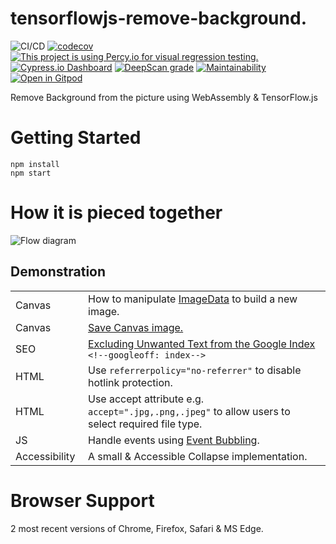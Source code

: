 # tensorflowjs-remove-background.
![CI/CD](https://github.com/poly-glot/tensorflowjs-remove-background/workflows/CI/CD/badge.svg)
[![codecov](https://codecov.io/gh/poly-glot/tensorflowjs-remove-background/branch/master/graph/badge.svg)](https://codecov.io/gh/poly-glot/tensorflowjs-remove-background)
[![This project is using Percy.io for visual regression testing.](https://percy.io/static/images/percy-badge.svg)](https://percy.io/poly-glot/tensorflowjs-remove-background)
[![Cypress.io Dashboard](https://img.shields.io/badge/cypress-dashboard-brightgreen.svg)](https://dashboard.cypress.io/projects/jp2thc/runs)
[![DeepScan grade](https://deepscan.io/api/teams/8408/projects/10623/branches/149386/badge/grade.svg)](https://deepscan.io/dashboard#view=project&tid=8408&pid=10623&bid=149386)
[![Maintainability](https://api.codeclimate.com/v1/badges/e9ab18c4667689e347de/maintainability)](https://codeclimate.com/github/poly-glot/tensorflowjs-remove-background/maintainability)
[![Open in Gitpod](https://gitpod.io/button/open-in-gitpod.svg)](https://gitpod.io/#https://github.com/poly-glot/tensorflowjs-remove-background)

Remove Background from the picture using WebAssembly & TensorFlow.js

# Getting Started
```
npm install
npm start
```

# How it is pieced together
<img src="https://removebg.junaid.eu/assets/diagram.svg" alt="Flow diagram" />

## Demonstration
<table width="100%">
    <tr>
        <td width="100">Canvas</td>
        <td>How to manipulate <a href="https://developer.mozilla.org/en-US/docs/Web/API/ImageData" target="_blank">ImageData</a> to build a new image.</td>
    </tr>
    <tr>
        <td width="100">Canvas</td>
        <td><a href="https://github.com/poly-glot/tensorflowjs-remove-background/blob/00b6333c660ea1ecf7d1562dae56b68eea137041/src/component/output/events.js#L42" target="_blank">Save Canvas image.</a></td>
    </tr>    
    <tr>
        <td width="100">SEO</td>
        <td><a href="https://support.google.com/gsa/answer/6329153?hl=en#82542">Excluding Unwanted Text from the Google Index</a> <code>&lt;!--googleoff: index--&gt;</code></td>
    </tr>        
    <tr>
        <td width="100">HTML</td>
        <td>Use <code>referrerpolicy="no-referrer"</code> to disable hotlink protection.</td>
    </tr>
    <tr>
        <td width="100">HTML</td>
        <td>Use accept attribute e.g. <code>accept=".jpg,.png,.jpeg"</code> to allow users to select required file type.</td>
    </tr>  
    <tr>
        <td width="100">JS</td>
        <td>Handle events using <a href="https://javascript.info/bubbling-and-capturing">Event Bubbling</a>.</td>
    </tr>                                
    <tr>
        <td width="100">Accessibility</td>
        <td>A small &amp; Accessible Collapse implementation.</td>
    </tr>                                    
</table>

# Browser Support
2 most recent versions of Chrome, Firefox, Safari & MS Edge.
